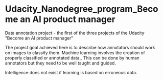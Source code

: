 # Udacity_Nanodegree_program_Become an AI product manager
Data annotation project - the first of the three projects of the Udacity "Become an AI product manager"

The project goal achieved here is to describe how annotators should work on images to classify them. Machine learning involves the creation of properly classified or annotated data,. This can be done by human annotators but they need to be well taught and guided.

Intelligence does not exist if learning is based on erroneous data.
